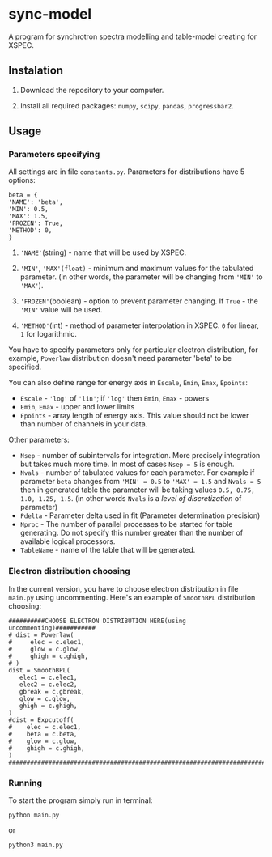 # sync-model

A program for synchrotron spectra modelling and table-model
creating for XSPEC.

## Instalation

1. Download the repository to your computer.

2. Install all required packages: `numpy`, `scipy`, `pandas`, `progressbar2`.

## Usage

### Parameters specifying
All settings are in file `constants.py`. Parameters for distributions have 5 options:
```
beta = {
'NAME': 'beta',
'MIN': 0.5,
'MAX': 1.5,
'FROZEN': True,
'METHOD': 0,
}
```
1. `'NAME'`(string) - name that will be used by XSPEC.

2. `'MIN'`, `'MAX'(float)` - minimum and maximum values for the tabulated parameter.
(in other words, the parameter will be changing from `'MIN'` to `'MAX'`).

3. `'FROZEN'`(boolean) - option to prevent parameter changing. If `True` - the `'MIN'` value will be used.

4. `'METHOD'`(int) - method of parameter interpolation in XSPEC. `0` for linear, `1` for logarithmic.

You have to specify parameters only for particular electron distribution, for example, `Powerlaw` distribution doesn't need parameter 'beta' to be specified.

You can also define range for energy axis in `Escale`, `Emin`, `Emax`, `Epoints`:
- `Escale` - `'log'` of `'lin'`; if `'log'` then `Emin`, `Emax` - powers
- `Emin`, `Emax` - upper and lower limits
- `Epoints` - array length of energy axis. This value should not be lower than number of channels in your data.

Other parameters:
- `Nsep` - number of subintervals for integration. More precisely integration but takes much more time. In most of cases `Nsep = 5` is enough.
- `Nvals` - number of tabulated values for each parameter. For example if parameter `beta` changes from `'MIN' = 0.5` to `'MAX' = 1.5` and `Nvals = 5` then in generated table the parameter will be taking values `0.5, 0.75, 1.0, 1.25, 1.5`. (in other words `Nvals` is a _level of discretization_ of parameter)
- `Pdelta` - Parameter delta used in fit (Parameter determination precision)
- `Nproc` - The number of parallel processes to be started for table generating. Do not specify this number greater than the number of available logical processors.
- `TableName` - name of the table that will be generated.

### Electron distribution choosing
In the current version, you have to choose electron distribution in file `main.py` using uncommenting. Here's an example of `SmoothBPL` distribution choosing:
```
##########CHOOSE ELECTRON DISTRIBUTION HERE(using uncommenting)###########
# dist = Powerlaw(
#     elec = c.elec1,
#     glow = c.glow,
#     ghigh = c.ghigh,
# )
dist = SmoothBPL(
   elec1 = c.elec1,
   elec2 = c.elec2,
   gbreak = c.gbreak,
   glow = c.glow,
   ghigh = c.ghigh,
)
#dist = Expcutoff(
#    elec = c.elec1,
#    beta = c.beta,
#    glow = c.glow,
#    ghigh = c.ghigh,
)
#######################################################################
```


### Running
To start the program simply run in terminal:
```
python main.py
```
or
```
python3 main.py
```
